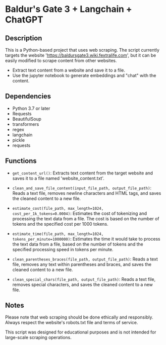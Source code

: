# Baldur's Gate 3 + Langchain + ChatGPT

## Description

This is a Python-based project that uses web scraping. The script currently targets the website 'https://baldursgate3.wiki.fextralife.com', but it can be easily modified to scrape content from other websites.

- Extract text content from a website and save it to a file.
- Use the jupyter notebook to generate embeddings and "chat" with the content.

## Dependencies

- Python 3.7 or later
- Requests
- BeautifulSoup
- transformers
- regex
- langchain
- pickle
- requests

## Functions

- `get_content_url()`: Extracts text content from the target website and saves it to a file named 'website_content.txt'.

- `clean_and_save_file_content(input_file_path, output_file_path)`: Reads a text file, removes newline characters and HTML tags, and saves the cleaned content to a new file.

- `estimate_cost(file_path, max_length=1024, cost_per_1k_tokens=0.0004)`: Estimates the cost of tokenizing and processing the text data from a file. The cost is based on the number of tokens and the specified cost per 1000 tokens.

- `estimate_time(file_path, max_length=1024, tokens_per_minute=1000000)`: Estimates the time it would take to process the text data from a file, based on the number of tokens and the specified processing speed in tokens per minute.

- `clean_parentheses_braces(file_path, output_file_path)`: Reads a text file, removes any text within parentheses and braces, and saves the cleaned content to a new file.

- `clean_special_chars(file_path, output_file_path)`: Reads a text file, removes special characters, and saves the cleaned content to a new file.

## Notes

Please note that web scraping should be done ethically and responsibly. Always respect the website's robots.txt file and terms of service.

This script was designed for educational purposes and is not intended for large-scale scraping operations.

